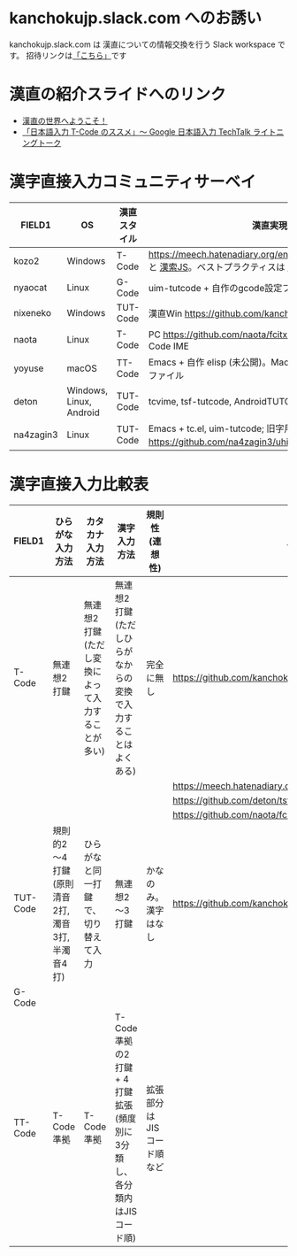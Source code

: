 # kanchokujp.slack.com へのお誘い

kanchokujp.slack.com は 漢直についての情報交換を行う Slack workspace です。
招待リンクは[「こちら」](https://join.slack.com/t/kanchokujp/shared_invite/zt-121epkhc1-9uoVU2G0DOrbtfRYoVySRQ)です

# 漢直の紹介スライドへのリンク

- [漢直の世界へようこそ！](https://www.slideshare.net/takafumisakakibara75/lt-20130227-kanchokuupload-16833543)
- [「日本語入力 T-Code のススメ」〜 Google 日本語入力 TechTalk ライトニングトーク](https://at-aka.blogspot.com/2010/10/t-code-google-techtalk.html)

# 漢字直接入力コミュニティサーベイ

|FIELD1   |OS                     |漢直スタイル  |漢直実現方法                                                                                               |
|---------|-----------------------|--------|-----------------------------------------------------------------------------------------------------|
|kozo2    |Windows                |T-Code  |https://meech.hatenadiary.org/entry/20101222/1293037939 と [漢索JS](https://miau.github.io/eljs/kansakujs.html)。ベストプラクティスは https://kanchoku.github.io/|
|nyaocat  |Linux                  |G-Code  |uim-tutcode + 自作のgcode設定ファイル                                                                         |
|nixeneko |Windows                |TUT-Code|漢直Win https://github.com/kanchoku/kw                                                                 |
|naota    |Linux                  |T-Code  |PC https://github.com/naota/fcitx-tcode Android 自作のT-Code IME                                        |
|yoyuse   |macOS                  |TT-Code |Emacs + 自作 elisp (未公開)。MacUIM + 自作の TT-code 設定ファイル                                                   |
|deton    |Windows, Linux, Android|TUT-Code|tcvime, tsf-tutcode, AndroidTUTCode                                                                  |
|na4zagin3|Linux                  |TUT-Code|Emacs + tc.el, uim-tutcode; 旧字用キーマップを https://github.com/na4zagin3/uhim-dict で生成                     |

# 漢字直接入力比較表

|FIELD1   |ひらがな入力方法               |カタカナ入力方法|漢字入力方法                                                                                               |規則性(連想性)      |入力実現方法                                                  |ウェブサイト                                       |
|---------|-----------------------|--------|-----------------------------------------------------------------------------------------------------|--------------|--------------------------------------------------------|---------------------------------------------|
|T-Code   |無連想2打鍵                 |無連想2打鍵 (ただし変換によって入力することが多い)|無連想2打鍵 (ただしひらがなからの変換で入力することはよくある)                                                                    |完全に無し         |https://github.com/kanchoku/tc#install%E6%96%B9%E6%B3%95|http://openlab.ring.gr.jp/tcode/intro.html   |
|         |                       |        |                                                                                                     |              |https://meech.hatenadiary.org/entry/20101222/1293037939 |                                             |
|         |                       |        |                                                                                                     |              |https://github.com/deton/tsf-tutcode                    |                                             |
|         |                       |        |                                                                                                     |              |https://github.com/naota/fcitx-tcode                    |                                             |
|TUT-Code |規則的2～4打鍵(原則清音2打, 濁音3打, 半濁音4打)|ひらがなと同一打鍵で、切り替えて入力|無連想2～3打鍵                                                                                             |かなのみ。漢字はなし    |https://github.com/kanchoku/kw                          |https://crew-lab.sfc.keio.ac.jp/projects/tut/|
|G-Code   |                       |        |                                                                                                     |              |                                                        |                                             |
|TT-Code  |T-Code準拠               |T-Code準拠|T-Code準拠の2打鍵 + 4打鍵拡張(頻度別に3分類し、各分類内はJISコード順)                                                          |拡張部分はJISコード順など|                                                        |                                             |
